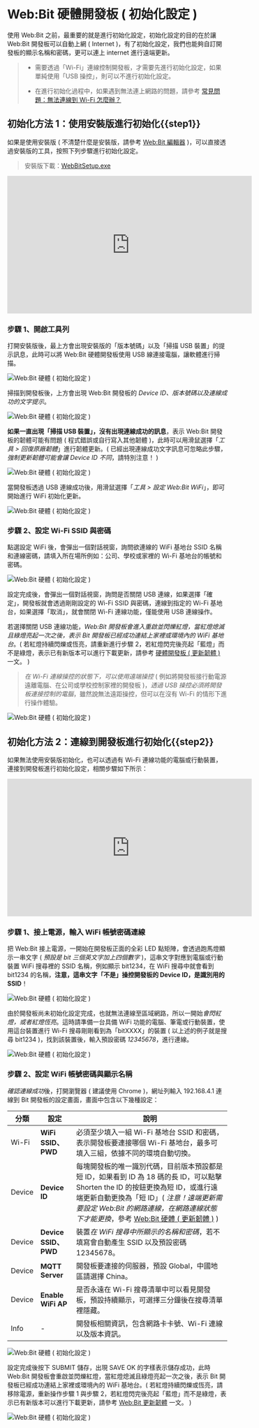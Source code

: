 # Web:Bit 硬體開發板 ( 初始化設定 )

使用 Web:Bit 之前，最重要的就是進行初始化設定，初始化設定的目的在於讓 Web:Bit 開發板可以自動上網 ( Internet )，有了初始化設定，我們也能夠自訂開發板的顯示名稱和密碼，更可以連上 internet 進行遠端更新。

>- 需要透過「Wi-Fi」連線控制開發板，才需要先進行初始化設定，如果單純使用「USB 操控」，則可以不進行初始化設定。
>
>- 在進行初始化過程中，如果遇到無法連上網路的問題，請參考 [常見問題：無法連線到 Wi-Fi 怎麼辦？](../../faq/wifi.html#connect1#_blank)

## 初始化方法 1：使用安裝版進行初始化{{step1}}

如果是使用安裝版 ( 不清楚什麼是安裝版，請參考 [Web:Bit 編輯器](../index.html#software) )，可以直接透過安裝版的工具，按照下列步驟進行初始化設定。

> 安裝版下載：[WebBitSetup.exe](https://ota.webduino.io/WebBitInstaller/WebBitSetup.exe#_blank)

<iframe width="560" height="315" src="https://www.youtube.com/embed/MfYnym2oWsI" title="YouTube video player" frameborder="0" allow="accelerometer; autoplay; clipboard-write; encrypted-media; gyroscope; picture-in-picture" allowfullscreen></iframe>

### 步驟 1、開啟工具列

打開安裝版後，最上方會出現安裝版的「版本號碼」以及「掃描 USB 裝置」的提示訊息，此時可以將 Web:Bit 硬體開發板使用 USB 線連接電腦，讓軟體進行掃描。

![Web:Bit 硬體 ( 初始化設定 )](../../../../media/zh-tw/education/info/setup-01.jpg)

掃描到開發板後，上方會出現 Web:Bit 開發板的 *Device ID、版本號碼以及連線成功的文字提示*。

![Web:Bit 硬體 ( 初始化設定 )](../../../../media/zh-tw/education/info/setup-02-1.jpg)

**如果一直出現「掃描 USB 裝置」，沒有出現連線成功的訊息**，表示 Web:Bit 開發板的韌體可能有問題 ( 程式錯誤或自行寫入其他韌體 )，此時可以用滑鼠選擇「*工具 > 回復原廠韌體*」進行韌體更新。( 已經出現連線成功文字訊息可忽略此步驟，*強制更新韌體可能會讓 Device ID 不同*，請特別注意！ )

![Web:Bit 硬體 ( 初始化設定 )](../../../../media/zh-tw/education/info/setup-02-2.jpg)

當開發板透過 USB 連線成功後，用滑鼠選擇「*工具 > 設定 Web:Bit WiFi*」，即可開始進行 WiFi 初始化更新。

![Web:Bit 硬體 ( 初始化設定 )](../../../../media/zh-tw/education/info/setup-02.jpg)

### 步驟 2、設定 Wi-Fi SSID 與密碼

點選設定 WiFi 後，會彈出一個對話視窗，詢問欲連線的 WiFi 基地台 SSID 名稱和連線密碼，請填入所在場所例如：公司、學校或家裡的 Wi-Fi 基地台的帳號和密碼。

![Web:Bit 硬體 ( 初始化設定 )](../../../../media/zh-tw/education/info/setup-03.jpg)

設定完成後，會彈出一個對話視窗，詢問是否關閉 USB 連線，如果選擇「確定」，開發板就會透過剛剛設定的 Wi-Fi SSID 與密碼，連線到指定的 Wi-Fi 基地台，如果選擇「取消」，就會關閉 Wi-Fi 連線功能，僅能使用 USB 連線操作。

若選擇關閉 USB 連線功能，*Web:Bit 開發板會進入重啟並閃爍紅燈，當紅燈熄滅且綠燈亮起一次之後，表示 Bit 開發板已經成功連結上家裡或環境內的 WiFi 基地台*。( 若紅燈持續閃爍或恆亮，請重新進行步驟 2，若紅燈閃完後亮起「藍燈」而不是綠燈，表示已有新版本可以進行下載更新，請參考 [硬體開發板 ( 更新韌體 )](ota.html) 一文。 )

> *在 Wi-Fi 連線操控的狀態下，可以使用遠端操控* ( 例如將開發板接行動電源遠離電腦、在公司或學校控制家裡的開發板 )，*透過 USB 操控必須將開發板連接控制的電腦*，雖然說無法遠距操控，但可以在沒有 Wi-Fi 的情形下進行操作體驗。

![Web:Bit 硬體 ( 初始化設定 )](../../../../media/zh-tw/education/info/setup-04.jpg)

## 初始化方法 2：連線到開發板進行初始化{{step2}}

如果無法使用安裝版初始化，也可以透過有 Wi-Fi 連線功能的電腦或行動裝置，連接到開發板進行初始化設定，相關步驟如下所示：

<iframe width="560" height="315" src="https://www.youtube.com/embed/EF49lfAxRsU" title="YouTube video player" frameborder="0" allow="accelerometer; autoplay; clipboard-write; encrypted-media; gyroscope; picture-in-picture" allowfullscreen></iframe>

### 步驟 1、接上電源，輸入 WiFi 帳號密碼連線

把 Web:Bit 接上電源，一開始在開發板正面的全彩 LED 點矩陣，會透過跑馬燈顯示一串文字 ( *預設是 bit 三個英文字加上四個數字* )，這串文字對應到電腦或行動裝置 WiFi 搜尋裡的 SSID 名稱，例如顯示 bit1234，在 WiFi 搜尋中就會看到 bit1234 的名稱，**注意，這串文字「不是」操控開發板的 Device ID，是識別用的 SSID**！

![Web:Bit 硬體 ( 初始化設定 )](../../../../media/zh-tw/education/info/setup-05.gif)

由於開發板尚未初始化設定完成，也就無法連線至區域網路，所以一開始*會閃紅燈，或者紅燈恆亮*。這時請準備一台具備 WiFi 功能的電腦、筆電或行動裝置，使用這台裝置進行 Wi-Fi 搜尋剛剛看到為「bitXXXX」的裝置 ( 以上述的例子就是搜尋 bit1234 )，找到該裝置後，輸入預設密碼 *12345678*，進行連線。

![Web:Bit 硬體 ( 初始化設定 )](../../../../media/zh-tw/education/info/setup-06.jpg)


### 步驟 2、設定 WiFi 帳號密碼與顯示名稱

*確認連線成功*後，打開瀏覽器 ( 建議使用 Chrome )，網址列輸入 192.168.4.1 連線到 Bit 開發板的設定畫面，畫面中包含以下幾種設定：

|分類|設定|說明|
|--|--|--|
|Wi-Fi|**WiFi SSID、PWD**|必須至少填入一組 Wi-Fi 基地台 SSID 和密碼，表示開發板要連接哪個 Wi-Fi 基地台，最多可填入三組，依據不同的環境自動切換。|
|Device|**Device ID**|每塊開發板的唯一識別代碼，目前版本預設都是短 ID，如果看到 ID 為 18 碼的長 ID，可以點擊 Shorten the ID 的按鈕更換為短 ID，或進行遠端更新自動更換為「短 ID」( *注意！遠端更新需要設定 Web:Bit 的網路連線，在網路連線狀態下才能更換*，參考 [Web:Bit 硬體 ( 更新韌體 )](ota.html) )|
|Device|**Device SSID、PWD**|裝置*在 WiFi 搜尋中所顯示的名稱和密碼*，若不填寫會自動產生 SSID 以及預設密碼 12345678。|
|Device|**MQTT Server**|開發板要連接的伺服器，預設 Global，中國地區請選擇 China。|
|Device|**Enable WiFi AP**|是否永遠在 Wi-Fi 搜尋清單中可以看見開發板，預設持續顯示，可選擇三分鐘後在搜尋清單裡隱藏。|
|Info|-|開發板相關資訊，包含網路卡卡號、Wi-Fi 連線以及版本資訊。|

![Web:Bit 硬體 ( 初始化設定 )](../../../../media/zh-tw/education/info/setup-07.jpg)

設定完成後按下 SUBMIT 儲存，出現 SAVE OK 的字樣表示儲存成功，此時 Web:Bit 開發板會重啟並閃爍紅燈，當紅燈熄滅且綠燈亮起一次之後，表示 Bit 開發板已經成功連結上家裡或環境內的 WiFi 基地台。( 若紅燈持續閃爍或恆亮，請移除電源，重新操作步驟 1 與步驟 2，若紅燈閃完後亮起「藍燈」而不是綠燈，表示已有新版本可以進行下載更新，請參考 [Web:Bit 更新韌體](ota.html) 一文。 )

![Web:Bit 硬體 ( 初始化設定 )](../../../../media/zh-tw/education/info/setup-08.jpg)
